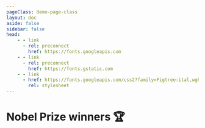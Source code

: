 ```yaml
---
pageClass: demo-page-class
layout: doc
aside: false
sidebar: false
head:
    - - link
      - rel: preconnect
        href: https://fonts.googleapis.com
    - - link
      - rel: preconnect
        href: https://fonts.gstatic.com
    - - link
      - href: https://fonts.googleapis.com/css2?family=Figtree:ital,wght@0,300..900;1,300..900&display=swap
        rel: stylesheet
---
```


<script setup>
import Grid from './DemoNobel.vue'
</script>

<style>
 .demo-page-class {
  @media (min-width: 1440px) {
      .VPDoc:not(.has-sidebar) .content[data-v-343c73d6] {
          max-width: 1440px;
      }
  }
 }
</style>

# Nobel Prize winners 🏆
<br /> 

<div class="demo-container">
<Grid class="nobel-grid"/>
</div>
